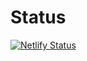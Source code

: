 # Status

[![Netlify Status](https://api.netlify.com/api/v1/badges/de377127-bd34-4989-9c81-c122ea47a54b/deploy-status)](https://app.netlify.com/sites/peaceful-banach-9469dd/deploys)
